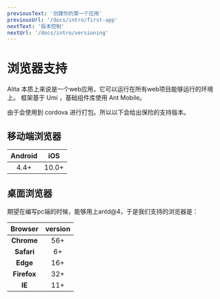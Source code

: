 ```yaml
---
previousText: '创建你的第一个应用'
previousUrl: '/docs/intro/first-app'
nextText: '版本控制'
nextUrl: '/docs/intro/versioning'
---
```


# 浏览器支持

Alita 本质上来说是一个web应用，它可以运行在所有web项目能够运行的环境上。
框架基于 Umi ，基础组件库使用 Ant Mobile。

由于会使用到 cordova 进行打包。所以以下会给出保险的支持版本。

## 移动端浏览器

| Android |  iOS  |
|:-------:|:-----:|
|  4.4+   | 10.0+ |

## 桌面浏览器

期望在编写pc端的时候，能够用上antd@4，于是我们支持的浏览器是：

|   Browser   | version |
|:-----------:|:--------:|
| **Chrome**  |   56+   |
| **Safari**  |   6+    |
|  **Edge**   |   16+   |
| **Firefox** |   32+   |
|   **IE**    |   11+   |
